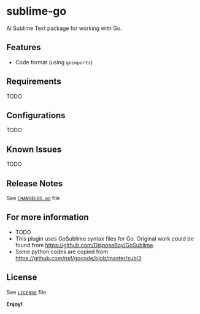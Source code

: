 # sublime-go
Al Sublime Text package for working with Go.

## Features
- Code format (using `goimports`)

## Requirements

TODO

## Configurations

TODO

## Known Issues

TODO

## Release Notes

See [`CHANGELOG.md`](CHANGELOG.md) file

## For more information

* TODO
* This plugin uses GoSublime syntax files for Go. Original work could be found from https://github.com/DisposaBoy/GoSublime.
* Some python codes are copied from https://github.com/nsf/gocode/blob/master/subl3

## License
See [`LICENSE`](LICENSE) file

**Enjoy!**
